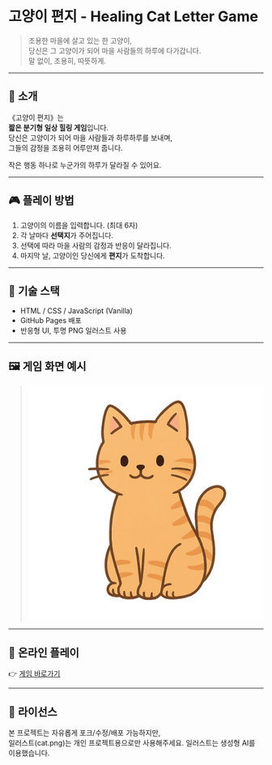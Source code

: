 # 고양이 편지 - Healing Cat Letter Game

> 조용한 마을에 살고 있는 한 고양이,  
> 당신은 그 고양이가 되어 마을 사람들의 하루에 다가갑니다.  
> 말 없이, 조용히, 따뜻하게.

---

## 🌸 소개

《고양이 편지》는  
**짧은 분기형 일상 힐링 게임**입니다.  
당신은 고양이가 되어 마을 사람들과 하루하루를 보내며,  
그들의 감정을 조용히 어루만져 줍니다.

작은 행동 하나로 누군가의 하루가 달라질 수 있어요.

---

## 🎮 플레이 방법

1. 고양이의 이름을 입력합니다. (최대 6자)  
2. 각 날마다 **선택지**가 주어집니다.  
3. 선택에 따라 마을 사람의 감정과 반응이 달라집니다.  
4. 마지막 날, 고양이인 당신에게 **편지**가 도착합니다.

---

## 🧶 기술 스택

- HTML / CSS / JavaScript (Vanilla)
- GitHub Pages 배포
- 반응형 UI, 투명 PNG 일러스트 사용

---

## 🖼️ 게임 화면 예시

> ![cat preview](images/cat.png)

---

## 🔗 온라인 플레이

👉 [게임 바로가기](https://simless786.github.io/cat-letter-game/)  

---

## 📜 라이선스

본 프로젝트는 자유롭게 포크/수정/배포 가능하지만,  
일러스트(cat.png)는 개인 프로젝트용으로만 사용해주세요.
일러스트는 생성형 AI를 이용했습니다.








